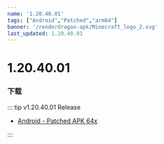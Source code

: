 ```yaml
---
name: '1.20.40.01'
tags: ["Android","Patched","arm64"]
banner: '/renderdragon-apk/Minecraft_logo_2.svg'
last_updated: 1.20.40.01
---
```


# 1.20.40.01

### 下载

::: tip v1.20.40.01 Release

* [Android - Patched APK 64x](https://www.mediafire.com/file/olatjslsodtp9nk/1.20.40.01_arm64_v8a_patched.apk/file)

:::

